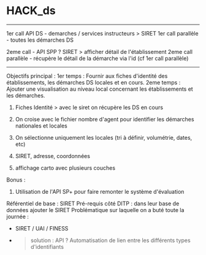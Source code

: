 # HACK_ds

*********************************************
1er call API DS - demarches / services instructeurs > SIRET
1er call parallèle - toutes les démarches DS

2eme call - API SPP ? SIRET > afficher détail de l'établissement
2eme call parallèle - récupère le détail de la démarche via l'id (cf 1er call parallèle)

*********************************************
Objectifs principal : 
1er temps : Fournir aux fiches d'identité des établissements, les démarches DS locales et en cours.
2eme temps : Ajouter une visualisation au niveau local concernant les établissements et les démarches.

1. Fiches Identité > avec le siret on récupère les DS en cours
2. On croise avec le fichier nombre d'agent pour identifier les démarches nationales et locales
3. On sélectionne uniquement les locales (tri à définir, volumétrie, dates, etc)

1. SIRET, adresse, coordonnées 
2. affichage carto avec plusieurs couches

Bonus :
1. Utilisation de l'API SP+ pour faire remonter le système d'évaluation

Référentiel de base : SIRET
Pré-requis côté DITP : dans leur base de données ajouter le SIRET
Problématique sur laquelle on a buté toute la journée : 
- SIRET / UAI / FINESS
- > solution : API ? Automatisation de lien entre les différents types d'identifiants

